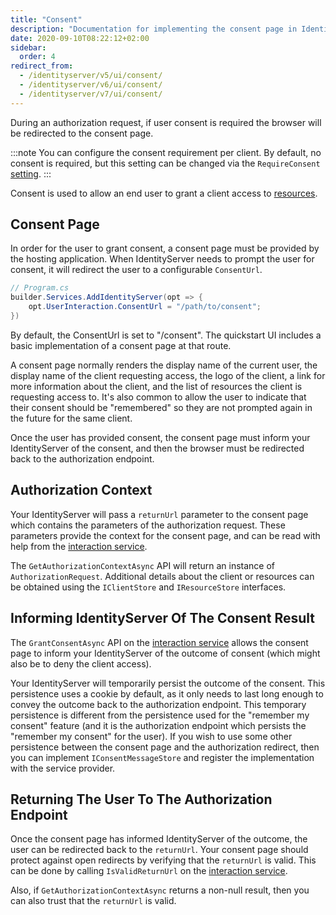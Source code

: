 ```yaml
---
title: "Consent"
description: "Documentation for implementing the consent page in IdentityServer, which allows users to grant client applications permission to access protected resources."
date: 2020-09-10T08:22:12+02:00
sidebar:
  order: 4
redirect_from:
  - /identityserver/v5/ui/consent/
  - /identityserver/v6/ui/consent/
  - /identityserver/v7/ui/consent/
---
```


During an authorization request, if user consent is required the browser will be redirected to the consent page.

:::note
You can configure the consent requirement per client. By default, no consent is required, but this setting can be
changed via the `RequireConsent` [setting](/identityserver/reference/models/client#consent-screen).
:::

Consent is used to allow an end user to grant a client access to [resources](/identityserver/fundamentals/resources).

## Consent Page

In order for the user to grant consent, a consent page must be provided by the
hosting application. When IdentityServer needs to prompt the
user for consent, it will redirect the user to a configurable `ConsentUrl`.

```csharp
// Program.cs
builder.Services.AddIdentityServer(opt => {
    opt.UserInteraction.ConsentUrl = "/path/to/consent";
})
```

By default, the ConsentUrl is set to "/consent". The quickstart UI includes a
basic implementation of a consent page at that route.

A consent page normally renders the display name of the current user,
the display name of the client requesting access,
the logo of the client,
a link for more information about the client,
and the list of resources the client is requesting access to.
It's also common to allow the user to indicate that their consent should be "remembered" so they are not prompted again
in the future for the same client.

Once the user has provided consent, the consent page must inform your IdentityServer of the consent, and then the
browser must be redirected back to the authorization endpoint.

## Authorization Context

Your IdentityServer will pass a `returnUrl` parameter to the consent page which contains the parameters of the
authorization request.
These parameters provide the context for the consent page, and can be read with help from
the [interaction service](/identityserver/reference/services/interaction-service/).

The `GetAuthorizationContextAsync` API will return an instance of `AuthorizationRequest`. Additional details about the
client or resources can be obtained using the `IClientStore` and `IResourceStore` interfaces.

## Informing IdentityServer Of The Consent Result

The `GrantConsentAsync` API on the [interaction service](/identityserver/reference/services/interaction-service/) allows
the consent page to inform your IdentityServer of the outcome of consent (which might also be to deny the client
access).

Your IdentityServer will temporarily persist the outcome of the consent.
This persistence uses a cookie by default, as it only needs to last long enough to convey the outcome back to the
authorization endpoint.
This temporary persistence is different from the persistence used for the "remember my consent" feature (and it is the
authorization endpoint which persists the "remember my consent" for the user).
If you wish to use some other persistence between the consent page and the authorization redirect, then you can
implement `IConsentMessageStore` and register the implementation with the service provider.

## Returning The User To The Authorization Endpoint

Once the consent page has informed IdentityServer of the outcome, the user can be redirected back to the `returnUrl`.
Your consent page should protect against open redirects by verifying that the `returnUrl` is valid.
This can be done by calling `IsValidReturnUrl` on
the [interaction service](/identityserver/reference/services/interaction-service/).

Also, if `GetAuthorizationContextAsync` returns a non-null result, then you can also trust that the `returnUrl` is
valid.
